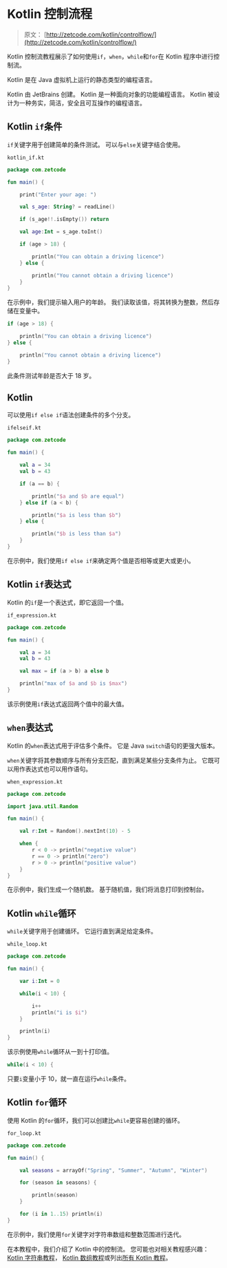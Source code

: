 # Kotlin 控制流程

> 原文： [http://zetcode.com/kotlin/controlflow/](http://zetcode.com/kotlin/controlflow/)

Kotlin 控制流教程展示了如何使用`if`，`when`，`while`和`for`在 Kotlin 程序中进行控制流。

Kotlin 是在 Java 虚拟机上运行的静态类型的编程语言。

Kotlin 由 JetBrains 创建。 Kotlin 是一种面向对象的功能编程语言。 Kotlin 被设计为一种务实，简洁，安全且可互操作的编程语言。

## Kotlin `if`条件

`if`关键字用于创建简单的条件测试。 可以与`else`关键字结合使用。

`kotlin_if.kt`

```kt
package com.zetcode

fun main() {

    print("Enter your age: ")

    val s_age: String? = readLine()

    if (s_age!!.isEmpty()) return

    val age:Int = s_age.toInt()

    if (age > 18) {

        println("You can obtain a driving licence")
    } else {

        println("You cannot obtain a driving licence")
    }
}

```

在示例中，我们提示输入用户的年龄。 我们读取该值，将其转换为整数，然后存储在变量中。

```kt
if (age > 18) {

    println("You can obtain a driving licence")
} else {

    println("You cannot obtain a driving licence")
}

```

此条件测试年龄是否大于 18 岁。

## Kotlin

可以使用`if else if`语法创建条件的多个分支。

`ifelseif.kt`

```kt
package com.zetcode

fun main() {

    val a = 34
    val b = 43

    if (a == b) {

        println("$a and $b are equal")
    } else if (a < b) {

        println("$a is less than $b")
    } else {

        println("$b is less than $a")
    }
}

```

在示例中，我们使用`if else if`来确定两个值是否相等或更大或更小。

## Kotlin `if`表达式

Kotlin 的`if`是一个表达式，即它返回一个值。

`if_expression.kt`

```kt
package com.zetcode

fun main() {

    val a = 34
    val b = 43

    val max = if (a > b) a else b

    println("max of $a and $b is $max")
}

```

该示例使用`if`表达式返回两个值中的最大值。

## `when`表达式

Kotlin 的`when`表达式用于评估多个条件。 它是 Java `switch`语句的更强大版本。

`when`关键字将其参数顺序与所有分支匹配，直到满足某些分支条件为止。 它既可以用作表达式也可以用作语句。

`when_expression.kt`

```kt
package com.zetcode

import java.util.Random

fun main() {

    val r:Int = Random().nextInt(10) - 5

    when {
        r < 0 -> println("negative value")
        r == 0 -> println("zero")
        r > 0 -> println("positive value")
    }
}

```

在示例中，我们生成一个随机数。 基于随机值，我们将消息打印到控制台。

## Kotlin `while`循环

`while`关键字用于创建循环。 它运行直到满足给定条件。

`while_loop.kt`

```kt
package com.zetcode

fun main() {

    var i:Int = 0

    while(i < 10) {

        i++
        println("i is $i")
    }

    println(i)
}

```

该示例使用`while`循环从一到十打印值。

```kt
while(i < 10) {

```

只要`i`变量小于 10，就一直在运行`while`条件。

## Kotlin `for`循环

使用 Kotlin 的`for`循环，我们可以创建比`while`更容易创建的循环。

`for_loop.kt`

```kt
package com.zetcode

fun main() {

    val seasons = arrayOf("Spring", "Summer", "Autumn", "Winter")

    for (season in seasons) {

        println(season)
    }

    for (i in 1..15) println(i)
}

```

在示例中，我们使用`for`关键字对字符串数组和整数范围进行迭代。

在本教程中，我们介绍了 Kotlin 中的控制流。 您可能也对相关教程感兴趣： [Kotlin 字符串教程](/kotlin/strings/)， [Kotlin 数组教程](/kotlin/arrays/)或列出[所有 Kotlin 教程](/all/#kotlin)。